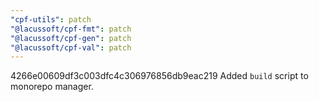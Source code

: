 ```yaml
---
"cpf-utils": patch
"@lacussoft/cpf-fmt": patch
"@lacussoft/cpf-gen": patch
"@lacussoft/cpf-val": patch
---
```


4266e00609df3c003dfc4c306976856db9eac219 Added `build` script to monorepo manager.
